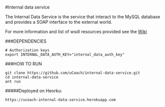 #Internal data service

The Internal Data Service is the service that interact to the MySQL database and provides a SOAP interface to the external world.

For more information and list of wsdl resources provided see the [Wiki](wiki)

###DEPENDENCIES

	# Authorization keys
	export INTERNAL_DATA_AUTH_KEY="internal_data_auth_key"

###HOW TO RUN

	git clone https://github.com/uCoach/internal-data-service.git
	cd internal-data-service
	ant run

#####Deployed on Heorku:

  	https://ucoach-internal-data-service.herokuapp.com
